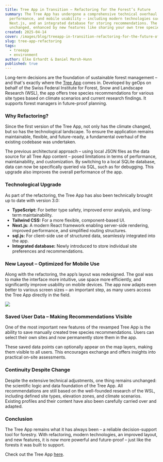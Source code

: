 ```yaml
---
title: Tree App in Transition – Refactoring for the Forest’s Future
summary: The Tree App has undergone a comprehensive technical overhaul to improve maintainability,
  performance, and mobile usability – including modern technologies such as TypeScript,
  Next.js, and an integrated database for storing recommendations. The scientific logic remains
  unchanged, enhanced by new features like sharing your own tree species recommendations on the map.
created: 2025-04-14
cover: /images/blog/treeapp-in-transition-refactoring-for-the-future-of-the-forest/thumbnail_treeapp_0.png
slug: tree-app-refactoring
tags:
  - treeapp
  - environment
author: Elke Erhardt & Daniel Marsh-Hunn
published: true
---
```

Long-term decisions are the foundation of sustainable forest management – and that's exactly where the [Tree App](https://www.tree-app.ch) comes in. Developed by geOps on behalf of the Swiss Federal Institute for Forest, Snow and Landscape Research (WSL), the app offers tree species recommendations for various site types based on climate scenarios and current research findings. It supports forest managers in future-proof planning.

### Why Refactoring?

Since the first version of the Tree App, not only has the climate changed, but so has the technological landscape. To ensure the application remains maintainable, flexible, and future-ready, a fundamental overhaul of the existing codebase was undertaken.

The previous architectural approach – using local JSON files as the data source for all Tree App content – posed limitations in terms of performance, maintainability, and customization. By switching to a local SQLite database, data can now be specifically queried via SQL, such as for debugging. This upgrade also improves the overall performance of the app.

### Technological Upgrade

As part of the refactoring, the Tree App has also been technically brought up to date with version 3.0:

* **TypeScript:** For better type safety, improved error analysis, and long-term maintainability.
* **Tailwind CSS:** For a more flexible, component-based UI.
* **Next.js:** A modern React framework enabling server-side rendering, improved performance, and simplified routing structures.
* **sql.js:** For client-side use of structured data, seamlessly integrated into the app.
* **Integrated database:** Newly introduced to store individual site preferences and recommendations.

### New Layout – Optimized for Mobile Use

Along with the refactoring, the app’s layout was redesigned. The goal was to make the interface more intuitive, use space more efficiently, and significantly improve usability on mobile devices. The app now adapts even better to various screen sizes – an important step, as many users access the Tree App directly in the field.

![](/images/blog/treeapp-in-transition-refactoring-for-the-future-of-the-forest/tree-app_gespeicherte_nutzerdaten.png)

### Saved User Data – Making Recommendations Visible

One of the most important new features of the revamped Tree App is the ability to save manually created tree species recommendations. Users can select their own sites and now permanently store them in the app.

These saved data points can optionally appear on the map layers, making them visible to all users. This encourages exchange and offers insights into practical on-site assessments.

### Continuity Despite Change

Despite the extensive technical adjustments, one thing remains unchanged: the scientific logic and data foundation of the Tree App. All recommendations are still based on the well-founded research of the WSL, including defined site types, elevation zones, and climate scenarios. Existing profiles and their content have also been carefully carried over and adapted.

### Conclusion

The Tree App remains what it has always been – a reliable decision-support tool for forestry. With refactoring, modern technologies, an improved layout, and new features, it is now more powerful and future-proof – just like the forests it was built to support.

Check out the Tree App [here](https://www.tree-app.ch).
